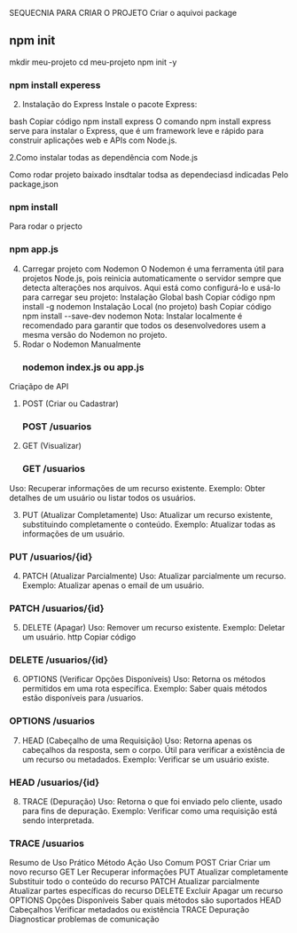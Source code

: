 SEQUECNIA PARA CRIAR O PROJETO 
Criar o aquivoi package
## npm init

mkdir meu-projeto
cd meu-projeto
npm init -y
### npm install experess
2. Instalação do Express
Instale o pacote Express:

bash
Copiar código
npm install express
O comando npm install express serve para instalar o Express, que é um framework leve e rápido para construir aplicações web e APIs com Node.js.

2.Como instalar todas as dependência com Node.js

Como rodar projeto baixado 
insdtalar todsa as dependeciasd indicadas Pelo package,json
### npm install

Para rodar o prjecto
### npm app.js
4. Carregar projeto com Nodemon
O Nodemon é uma ferramenta útil para projetos Node.js, pois reinicia automaticamente o servidor sempre que detecta alterações nos arquivos. Aqui está como configurá-lo e usá-lo para carregar seu projeto:
Instalação Global
bash
Copiar código
npm install -g nodemon
Instalação Local (no projeto)
bash
Copiar código
npm install --save-dev nodemon
Nota: Instalar localmente é recomendado para garantir que todos os desenvolvedores usem a mesma versão do Nodemon no projeto.
3. Rodar o Nodemon Manualmente
   ### nodemon index.js ou app.js

Criaçãpo de API
1. POST (Criar ou Cadastrar)
   ### POST /usuarios
2. GET (Visualizar)  
   ### GET /usuarios 
Uso: Recuperar informações de um recurso existente.
Exemplo: Obter detalhes de um usuário ou listar todos os usuários.

3. PUT (Atualizar Completamente)
Uso: Atualizar um recurso existente, substituindo completamente o conteúdo.
Exemplo: Atualizar todas as informações de um usuário.
### PUT /usuarios/{id}

4. PATCH (Atualizar Parcialmente)
Uso: Atualizar parcialmente um recurso.
Exemplo: Atualizar apenas o email de um usuário. 
### PATCH /usuarios/{id}
5. DELETE (Apagar)
Uso: Remover um recurso existente.
Exemplo: Deletar um usuário.
http
Copiar código
### DELETE /usuarios/{id}

6. OPTIONS (Verificar Opções Disponíveis)
Uso: Retorna os métodos permitidos em uma rota específica.
Exemplo: Saber quais métodos estão disponíveis para /usuarios.

### OPTIONS /usuarios

7. HEAD (Cabeçalho de uma Requisição)
Uso: Retorna apenas os cabeçalhos da resposta, sem o corpo. Útil para verificar a existência de um recurso ou metadados.
Exemplo: Verificar se um usuário existe.

### HEAD /usuarios/{id}

8. TRACE (Depuração)
Uso: Retorna o que foi enviado pelo cliente, usado para fins de depuração.
Exemplo: Verificar como uma requisição está sendo interpretada.

### TRACE /usuarios

Resumo de Uso Prático
Método	Ação	Uso Comum
POST	Criar	Criar um novo recurso
GET	Ler	Recuperar informações
PUT	Atualizar completamente	Substituir todo o conteúdo do recurso
PATCH	Atualizar parcialmente	Atualizar partes específicas do recurso
DELETE	Excluir	Apagar um recurso
OPTIONS	Opções Disponíveis	Saber quais métodos são suportados
HEAD	Cabeçalhos	Verificar metadados ou existência
TRACE	Depuração	Diagnosticar problemas de comunicação
